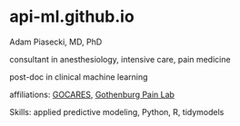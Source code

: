 # api-ml.github.io

Adam Piasecki, MD, PhD

consultant in anesthesiology, intensive care, pain medicine

post-doc in clinical machine learning

affiliations: [GOCARES](https://gocares.se), [Gothenburg Pain Lab](https://gothenburgpainlab.com)

Skills: applied predictive modeling, Python, R, tidymodels



